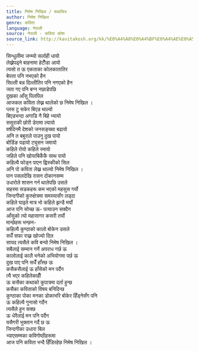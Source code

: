 ```yaml
---
title: निमेष निखिल / शब्दचित्र
author: निमेष निखिल
genre: कविता
language: नेपाली
source: नेपाली - कविता कोश
source_link: http://kavitakosh.org/kk/%E0%A4%A8%E0%A4%BF%E0%A4%AE%E0%A5%87%E0%A4%B7_%E0%A4%A8%E0%A4%BF%E0%A4%96%E0%A4%BF%E0%A4%B2
---
```


सिन्धुलीमा जन्म्यो सर्लाही धायो  
लेख्नेपढ्ने बाहनामा हेटौँडा आयो  
त्यसो त ऊ एकताका कोलकातातिर  
बेपत्ता पनि नभएको हैन  
सिल्ली बन्न दिल्लीतिर पनि नगएको हैन  
जता गए पनि बग्न नछाडेपछि  
दुखका आँसु पिलपिल  
आजकल कविता लेख्न थालेको छ निमेष निखिल ।  
प्लस टु सकेर बिएड थाल्यो  
बिएडभन्दा अगाडि नै बिहे भ्यायो  
ससुराकी छोरी डेरामा ल्यायो  
वर्षदिनमै देशको जनसङ्ख्या बढायो  
अनि त बबुराले पाउनु दुख पायो  
बोर्डिङ पढायो ट्युसन जमायो  
कहिले रोयो कहिले रमायो  
जहिले पनि खोयाबिर्केकै साथ पायो  
कहिल्यै फोड्न पाएन ह्विस्कीको सिल  
अनि पो कविता लेख्न थाल्यो निमेष निखिल ।  
पान पसलदेखि रासन दोकानसम्म  
उधारोले शासन गर्न थालेपछि उसले  
सहरमा सडकहरू कम भएको महसुस गर्यो  
जिन्दगीको कुरुक्षेत्रमा समस्यासँग लड्दा  
कहिले घाइते मात्र भो कहिले झन्डै मर्यो  
आज पनि सोच्छ ऊ- पत्याउन सक्दैन  
आँसुको त्यो महासागर कसरी तर्यो  
मान्छेहरू भन्छन-  
कहिल्यै कुण्ठाको कालो बोकेन उसले  
सधैँ सफा राख्न खोज्यो दिल  
सायद त्यसैले कवि बन्यो निमेष निखिल ।  
सबैलाई सम्मान गर्ने अपराध गर्छ ऊ  
कालोलाई कालै भनेको अभियोगमा पर्छ ऊ  
दुख पाए पनि सधैँ हाँस्छ ऊ  
कसैकसैलाई ऊ हाँसेको मन पर्दैन  
त्यै भएर कहिलेकाहीँ  
ऊ कसैका कथाको कुपात्रमा दर्ता हुन्छ  
कसैका कविताको विषय बनिदिन्छ  
कुण्ठाका पोका मनका डोकाभरि बोकेर हिँड्नेसँग पनि  
ऊ कहिल्यै गुनासो गर्दैन  
त्यसैले हुन सक्छ  
ऊ धेरैलाई मन पनि पर्दैन  
यसैगरी भुक्तान गर्दै छ ऊ  
जिन्दगीका उधारा बिल  
भ्याएसम्मका कविगोष्ठीहरूमा  
आज पनि कविता भन्दै हिँडिरहेछ निमेष निखिल ।

